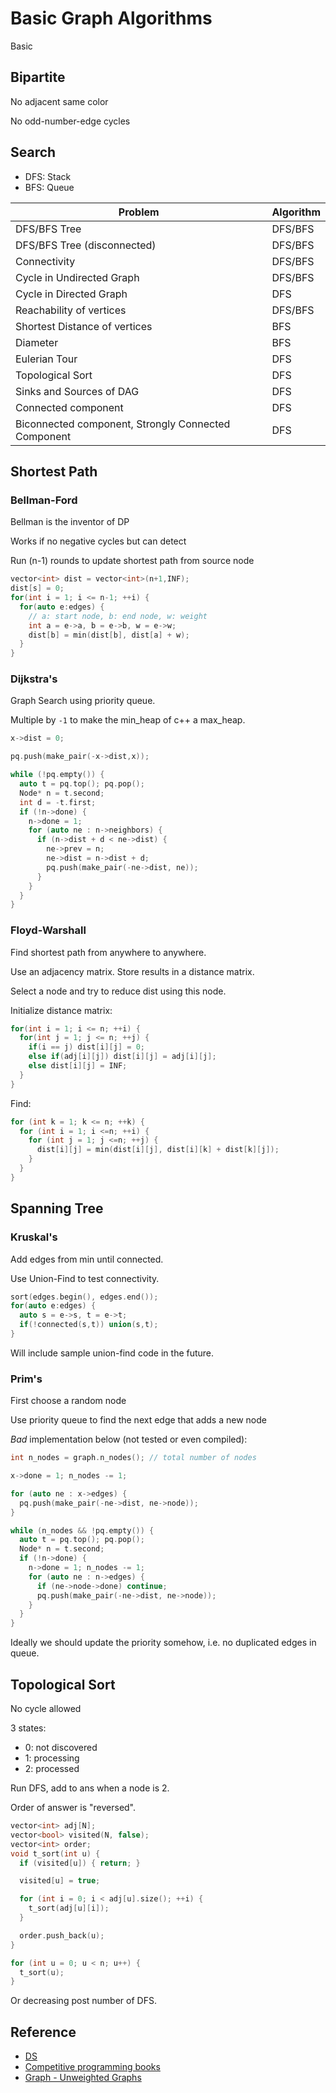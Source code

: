 # Basic Graph Algorithms

Basic

## Bipartite

No adjacent same color

No odd-number-edge cycles

## Search

* DFS: Stack
* BFS: Queue

| Problem                                             | Algorithm |
| --------------------------------------------------- | --------- |
| DFS/BFS Tree                                        | DFS/BFS   |
| DFS/BFS Tree (disconnected)                         | DFS/BFS   |
| Connectivity                                        | DFS/BFS   |
| Cycle in Undirected Graph                           | DFS/BFS   |
| Cycle in Directed Graph                             | DFS       |
| Reachability of vertices                            | DFS/BFS   |
| Shortest Distance of vertices                       | BFS       |
| Diameter                                            | BFS       |
| Eulerian Tour                                       | DFS       |
| Topological Sort                                    | DFS       |
| Sinks and Sources of DAG                            | DFS       |
| Connected component                                 | DFS       |
| Biconnected component, Strongly Connected Component | DFS       |

## Shortest Path

### Bellman-Ford

Bellman is the inventor of DP

Works if no negative cycles but can detect

Run (n-1) rounds to update shortest path from source node

```cpp
vector<int> dist = vector<int>(n+1,INF);
dist[s] = 0;
for(int i = 1; i <= n-1; ++i) {
  for(auto e:edges) {
    // a: start node, b: end node, w: weight
    int a = e->a, b = e->b, w = e->w;
    dist[b] = min(dist[b], dist[a] + w);
  }
}
```

### Dijkstra's

Graph Search using priority queue.

Multiple by `-1` to make the min_heap of c++ a max_heap.

```cpp
x->dist = 0;

pq.push(make_pair(-x->dist,x));

while (!pq.empty()) {
  auto t = pq.top(); pq.pop();
  Node* n = t.second;
  int d = -t.first;
  if (!n->done) {
    n->done = 1;
    for (auto ne : n->neighbors) {
      if (n->dist + d < ne->dist) {
        ne->prev = n;
        ne->dist = n->dist + d;
        pq.push(make_pair(-ne->dist, ne));
      }
    }
  }
}
```

### Floyd-Warshall

Find shortest path from anywhere to anywhere.

Use an adjacency matrix. Store results in a distance matrix.

Select a node and try to reduce dist using this node.

Initialize distance matrix:

```cpp
for(int i = 1; i <= n; ++i) {
  for(int j = 1; j <= n; ++j) {
    if(i == j) dist[i][j] = 0;
    else if(adj[i][j]) dist[i][j] = adj[i][j];
    else dist[i][j] = INF;
  }
}
```

Find:

```cpp
for (int k = 1; k <= n; ++k) {
  for (int i = 1; i <=n; ++i) {
    for (int j = 1; j <=n; ++j) {
      dist[i][j] = min(dist[i][j], dist[i][k] + dist[k][j]);
    }
  }
}
```

## Spanning Tree

### Kruskal's

Add edges from min until connected.

Use Union-Find to test connectivity.

```cpp
sort(edges.begin(), edges.end());
for(auto e:edges) {
  auto s = e->s, t = e->t;
  if(!connected(s,t)) union(s,t);
}
```

Will include sample union-find code in the future.

### Prim's

First choose a random node

Use priority queue to find the next edge that adds a new node

*Bad* implementation below (not tested or even compiled):

```cpp
int n_nodes = graph.n_nodes(); // total number of nodes

x->done = 1; n_nodes -= 1;

for (auto ne : x->edges) {
  pq.push(make_pair(-ne->dist, ne->node));
}

while (n_nodes && !pq.empty()) {
  auto t = pq.top(); pq.pop();
  Node* n = t.second;
  if (!n->done) {
    n->done = 1; n_nodes -= 1;
    for (auto ne : n->edges) {
      if (ne->node->done) continue;
      pq.push(make_pair(-ne->dist, ne->node));
    }
  }
}
```

Ideally we should update the priority somehow, i.e. no duplicated edges in queue.

## Topological Sort

No cycle allowed

3 states:

* 0: not discovered
* 1: processing
* 2: processed

Run DFS, add to ans when a node is 2.

Order of answer is "reversed".

```cpp
vector<int> adj[N];
vector<bool> visited(N, false);
vector<int> order;
void t_sort(int u) {
  if (visited[u]) { return; }

  visited[u] = true;

  for (int i = 0; i < adj[u].size(); ++i) {
    t_sort(adj[u][i]);
  }

  order.push_back(u);
}

for (int u = 0; u < n; u++) {
  t_sort(u);
}
```

Or decreasing post number of DFS.

## Reference

* [DS](https://dsa.cs.tsinghua.edu.cn/~deng/ds/index.htm)
* [Competitive programming books](https://cses.fi/book/index.html)
* [Graph - Unweighted Graphs](https://algo.is/aflv16/aflv_07_graphs_1.pdf)